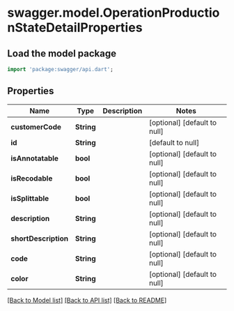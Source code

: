 # swagger.model.OperationProductionStateDetailProperties

## Load the model package
```dart
import 'package:swagger/api.dart';
```

## Properties
Name | Type | Description | Notes
------------ | ------------- | ------------- | -------------
**customerCode** | **String** |  | [optional] [default to null]
**id** | **String** |  | [default to null]
**isAnnotatable** | **bool** |  | [optional] [default to null]
**isRecodable** | **bool** |  | [optional] [default to null]
**isSplittable** | **bool** |  | [optional] [default to null]
**description** | **String** |  | [optional] [default to null]
**shortDescription** | **String** |  | [optional] [default to null]
**code** | **String** |  | [optional] [default to null]
**color** | **String** |  | [optional] [default to null]

[[Back to Model list]](../README.md#documentation-for-models) [[Back to API list]](../README.md#documentation-for-api-endpoints) [[Back to README]](../README.md)

